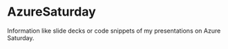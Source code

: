 # AzureSaturday

Information like slide decks or code snippets of my presentations on Azure Saturday.
